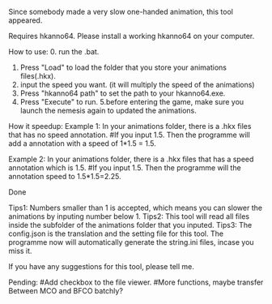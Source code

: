 Since somebody made a very slow one-handed animation, this tool appeared.

Requires hkanno64. Please install a working hkanno64 on your computer.

How to use:
0. run the .bat.
1. Press "Load" to load the folder that you store your animations files(.hkx). 
2. input the speed you want. (it will multiply the speed of the animations)
3. Press "hkanno64 path" to set the path to your hkanno64.exe.
4. Press "Execute" to run.
5.before entering the game, make sure you launch the nemesis again to updated the animations.

How it speedup:
  Example 1: In your animations folder, there is a .hkx files that has no speed annotation.
  #If you input 1.5. Then the programme will add a annotation with a speed of 1*1.5 = 1.5.

  Example 2: In your animations folder, there is a .hkx files that has a speed annotation which is 1.5.
  #If you input 1.5. Then the programme will the annotation speed to 1.5*1.5=2.25.

Done

Tips1: Numbers smaller than 1 is accepted, which means you can slower the animations by inputing number below 1.
Tips2: This tool will read all files inside the subfolder of the animations folder that you inputed.
Tips3: The config.json is the translation and the setting file for this tool.
       The programme now will automatically generate the string.ini files, incase you miss it.

If you have any suggestions for this tool, please tell me.

Pending:
  #Add checkbox to the file viewer.
  #More functions, maybe transfer Between MCO and BFCO batchly?
